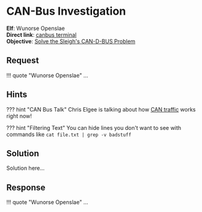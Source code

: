 # CAN-Bus Investigation

**Elf**: Wunorse Openslae<br/>
**Direct link**: [canbus terminal](https://docker2020.kringlecon.com/?challenge=canbus&id=104b0e42-dfab-4c26-91da-99ded97b9c03)<br/>
**Objective**: [Solve the Sleigh's CAN-D-BUS Problem](../objectives/o7.md)


## Request

!!! quote "Wunorse Openslae"
    ...


## Hints

??? hint "CAN Bus Talk"
    Chris Elgee is talking about how [CAN traffic](https://www.youtube.com/watch?v=96u-uHRBI0I) works right now!

??? hint "Filtering Text"
    You can hide lines you don't want to see with commands like `cat file.txt | grep -v badstuff`


## Solution

Solution here...


## Response

!!! quote "Wunorse Openslae"
    ...

